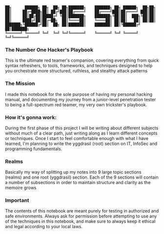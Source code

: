 ```
██╗      ██████╗ ██╗  ██╗ ██╗███████╗    ███████╗ ██╗ ██████╗  ██╗██╗     
██║     ██╔═████╗██║ ██╔╝███║██╔════╝    ██╔════╝███║██╔════╝ ███║██║     
██║     ██║██╔██║█████╔╝ ╚██║███████╗    ███████╗╚██║██║  ███╗╚██║██║     
██║     ████╔╝██║██╔═██╗  ██║╚════██║    ╚════██║ ██║██║   ██║ ██║██║     
███████╗╚██████╔╝██║  ██╗ ██║███████║    ███████║ ██║╚██████╔╝ ██║███████╗
╚══════╝ ╚═════╝ ╚═╝  ╚═╝ ╚═╝╚══════╝    ╚══════╝ ╚═╝ ╚═════╝  ╚═╝╚══════╝
```
### The Number One Hacker's Playbook

This is the ultimate red teamer's companion, covering everything from quick syntax refreshers, to tools, frameworks, and techniques designed to help you orchestrate more structured, ruthless, and stealthy attack patterns
### The Mission
I made this notebook for the sole purpose of having my personal hacking manual, and documenting my journey from a junior-level penetration tester to being a full-spectrum red teamer, my very own trickster's playbook.

### How it's gonna work:

During the first phase of this project I will be writing about different subjects without much of a clear path, just writing along as I learn different concepts or techniques. Once I start to feel comfortable enough with what I have learned, I'm planning to write the yggdrasil (root) section on IT, InfoSec and programming fundamentals.

### Realms

Basically my way of splitting up my notes into 9 large topic sections (realms) and one root (yggdrasil) section. Each of the 9 sections will contain a number of subsections in order to maintain structure and clarity as the memoire grows

### Important
The contents of this notebook are meant purely for testing in authorized and safe environments. Always ask for permission before attempting to use any of the techniques in this notebook, and make sure to always keep it ethical and legal according to your local laws.
